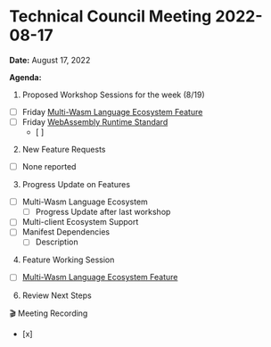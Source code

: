 Technical Council Meeting 2022-08-17
===

**Date:** August 17, 2022

**Agenda:**
1. Proposed Workshop Sessions for the week (8/19)
- [ ] Friday [Multi-Wasm Language Ecosystem Feature](https://hackmd.io/bDMxrSckQtGO1xxc4a3Rqg)
- [ ] Friday [WebAssembly Runtime Standard](https://hackmd.io/hpwh7m7MRoKJLH_fOowYWg)    
   - [ ] 
2. New Feature Requests
- [ ] None reported
3. Progress Update on Features
- [ ] Multi-Wasm Language Ecosystem
   - [ ] Progress Update after last workshop
 - [ ] Multi-client Ecosystem Support
- [ ] Manifest Dependencies
   - [ ]   Description     
4. Feature Working Session
- [ ] [Multi-Wasm Language Ecosystem Feature](https://hackmd.io/bDMxrSckQtGO1xxc4a3Rqg)
6. Review Next Steps 


:clapper: Meeting Recording 
- [x] 
